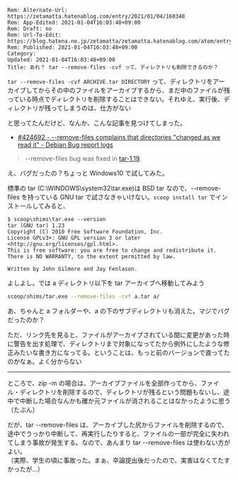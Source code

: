 ```header
Rem: Alternate-Url: https://zetamatta.hatenablog.com/entry/2021/01/04/160348
Rem: App-Edited: 2021-01-04T16:03:48+09:00
Rem: Draft: no
Rem: Url-To-Edit: https://blog.hatena.ne.jp/zetamatta/zetamatta.hatenablog.com/atom/entry/26006613674074624
Rem: Published: 2021-01-04T16:03:48+09:00
Category:
Updated: 2021-01-04T16:03:48+09:00
Title: あれ？ tar --remove-files -cvf って、ディレクトリも削除できるのか？
```
`tar --remove-files -cvf ARCHIVE.tar DIRECTORY`  って、ディレクトリをアーカイブしてからその中のファイルをアーカイブするから、まだ中のファイルが残っている時点でディレクトリを削除することはできない。それゆえ、実行後、ディレクトリが残ってしまうのは、仕方がない

と思ってたんだけど、なんか、こんな記事を見つけてしまった。

* [#424692 - --remove-files complains that directories "changed as we read it" - Debian Bug report logs](https://bugs.debian.org/cgi-bin/bugreport.cgi?bug=424692#14)

> --remove-files bug was fixed in [tar-1.19](https://bugs.debian.org/cgi-bin/bugreport.cgi?bug=424692#14).

え、バグだったの？ちょっと Windows10 で試してみた。

標準の tar (C:\WINDOWS\system32\tar.exe)は BSD tar なので、--remove-files を持っている GNU tar で試さなきゃいけない。`scoop install tar` でインストールしてみると、

```
$ scoop\shims\tar.exe --version
tar (GNU tar) 1.23
Copyright (C) 2010 Free Software Foundation, Inc.
License GPLv3+: GNU GPL version 3 or later <http://gnu.org/licenses/gpl.html>.
This is free software: you are free to change and redistribute it.
There is NO WARRANTY, to the extent permitted by law.

Written by John Gilmore and Jay Fenlason.
```

よしよし。では a ディレクトリ以下を tar アーカイブへ移動してみよう

```sh
scoop/shims/tar.exe --remove-files -cvf a.tar a/
```

あ、ちゃんと a フォルダーや、a の下のサブディレクトリも消えた。マジでバグだったのか？

ただ、リンク先を見ると、ファイルがアーカイブされている間に変更があった時に警告を出す処理で、ディレクトリまで対象になってたから例外にしたような修正みたいな書き方になってる。ということは、もっと前のバージョンで直ってたのかなぁ。よく分からない

----

ところで、zip -m の場合は、アーカイブファイルを全部作ってから、ファイル・ディレクトリを削除するので、ディレクトリが残るという問題もないし、途中で中断した場合なんかも確か元ファイルが消されることはなかったように思う（たぶん）

だが、tar --remove-files は、アーカイブした尻からファイルを削除するので、途中でうっかり中断して、再実行したりすると、ファイルの一部が完全に失われてしまう事故が発生する。なので、あんまり tar --remove-files は使わない方がよい。  
（実際、学生の頃に事故った。まぁ、卒論提出後だったので、実害はなくてたすかったが…）
